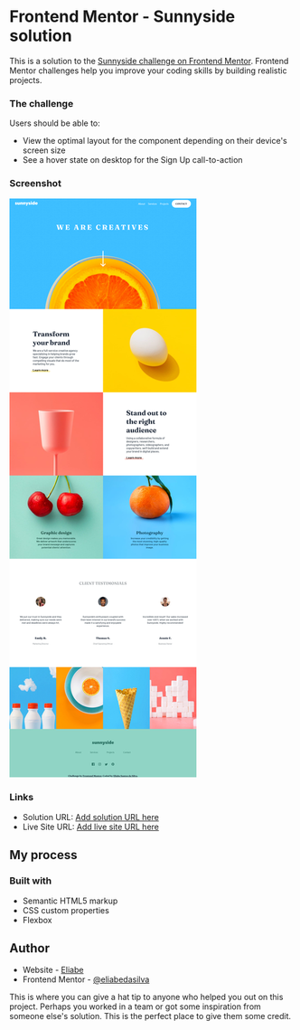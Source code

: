 # Frontend Mentor - Sunnyside solution

This is a solution to the [Sunnyside challenge on Frontend Mentor](https://www.frontendmentor.io/challenges/sunnyside-agency-landing-page-7yVs3B6ef). Frontend Mentor challenges help you improve your coding skills by building realistic projects. 

### The challenge

Users should be able to:

- View the optimal layout for the component depending on their device's screen size
- See a hover state on desktop for the Sign Up call-to-action

### Screenshot

![](./Screenshot.png)


### Links

- Solution URL: [Add solution URL here](https://github.com/eliabedasilva/projetos)
- Live Site URL: [Add live site URL here](https://eliabedasilva.github.io/projetos/sunyside/)

## My process

### Built with

- Semantic HTML5 markup
- CSS custom properties
- Flexbox

## Author

- Website - [Eliabe](https://github.com/eliabedasilva)
- Frontend Mentor - [@eliabedasilva](https://www.frontendmentor.io/profile/eliabedasilva)

This is where you can give a hat tip to anyone who helped you out on this project. Perhaps you worked in a team or got some inspiration from someone else's solution. This is the perfect place to give them some credit.
